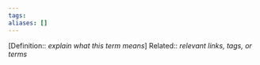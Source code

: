 ```yaml
---
tags: 
aliases: []
---
```

[Definition:: _explain what this term means_]
Related:: _relevant links, tags, or terms_